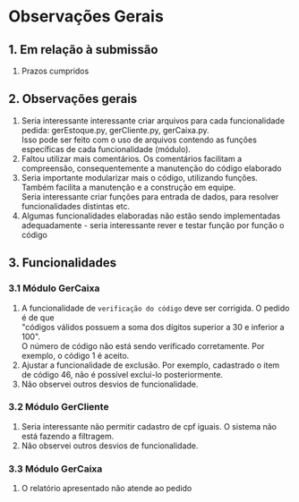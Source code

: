 # Observações Gerais

## 1. Em relação à submissão
1. Prazos cumpridos

## 2. Observações gerais
1. Seria interessante interessante criar arquivos para cada funcionalidade pedida: gerEstoque.py, gerCliente.py, gerCaixa.py.  
Isso pode ser feito com o uso de arquivos contendo as funções específicas de cada funcionalidade (módulo).
2. Faltou utilizar mais comentários. Os comentários facilitam a compreensão, consequentemente a manutenção do código elaborado
3. Seria importante modularizar mais o código, utilizando funções. Também facilita a manutenção e a construção em equipe.  
Seria interessante criar funções para entrada de dados, para resolver funcionalidades distintas etc.
4. Algumas funcionalidades elaboradas não estão sendo implementadas adequadamente - seria interessante rever e testar função por função o código

## 3. Funcionalidades
### 3.1 Módulo GerCaixa
1. A funcionalidade de `verificação do código` deve ser corrigida. O pedido é de que  
"códigos válidos possuem a soma dos dígitos superior a 30 e inferior a 100".  
O número de código não está sendo verificado corretamente. Por exemplo, o código 1 é aceito.
2. Ajustar a funcionalidade de exclusão. Por exemplo, cadastrado o item de código 46, não é possível exclui-lo posteriormente.
3. Não observei outros desvios de funcionalidade.
### 3.2 Módulo GerCliente
1. Seria interessante não permitir cadastro de cpf iguais. O sistema não está fazendo a filtragem.
2. Não observei outros desvios de funcionalidade.
### 3.3 Módulo GerCaixa
1. O relatório apresentado não atende ao pedido
